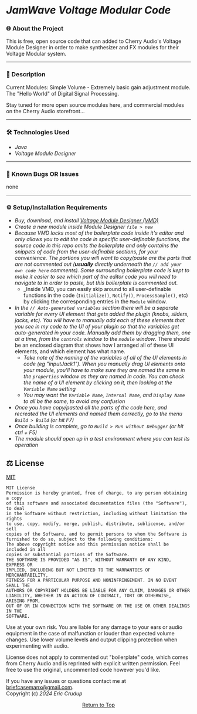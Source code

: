  # _JamWave Voltage Modular Code_  



### 🌐 About the Project     
This is free, open source code that can added to Cherry Audio's Voltage Module Designer in order to make synthesizer and FX modules for their Voltage Modular system. 

---

### 📖 Description
Current Modules:
Simple Volume - Extremely basic gain adjustment module. The "Hello World" of Digital Signal Processing. 

Stay tuned for more open source modules here, and commercial modules on the Cherry Audio storefront...

---

### 🛠 Technologies Used

* _Java_
* _Voltage Module Designer_

---

### 🦠 Known Bugs OR Issues
none

---


### ⚙️ Setup/Installation Requirements

* _Buy, download, and install [Voltage Module Designer (VMD)](https://cherryaudio.com/products/voltage-module-designer)_
* _Create a new module inside Module Designer `file > new`_
* _Because VMD locks most of the boilerplate code inside it's editor and only allows you to edit the code in specific user-definable functions, the source code in this repo omits the boilerplate and only contains the snippets of code from the user-definable sections, for your convenience. The portions you will want to copy/paste are the parts that are not commented out (**usually** directly underneath the `// add your own code here` comments). Some surrounding boilerplate code is kept to make it easier to see which part of the editor code you will need to navigate to in order to paste, but this boilerplate is commented out._
  * _Inside VMD, you can easily skip around to all user-definable functions in the code (`Initialize()`, `Notify()`, `ProcessSample()`, etc) by clicking the corresponding entries in the `Module` window. 
* _In the `// Auto-generated variables` section there will be a separate variable for every UI element that gets added the plugin (knobs, sliders, jacks, etc). You will have to manually add each of these elements that you see in my code to the UI of your plugin so that the variables get auto-generated in your code. Manually add them by dragging them, one at a time, from the `controls` window to the `module` window_. There should be an enclosed diagram that shows how I arranged all of these UI elements, and which element has what name. 
  * _Take note of the naming of the variables of all of the UI elements in code (eg "inputJack1"). When you manually drag UI elements onto your module, you'll have to make sure they are named the same in the `properties` window as they are named in code. You can check the name of a UI element by clicking on it, then looking at the `Variable Name` setting_ 
  * _You may want the `Variable Name`, `Internal Name`, and `Display Name` to all be the same, to avoid any confusion_
* _Once you have copy/pasted all the parts of the code here, and recreated the UI elements and named them correctly, go to the menu `Build > Build` (or hit F7)_
* _Once building is complete, go to `Build > Run without Debugger` (or hit ctrl + F5)_
* _The module should open up in a test environment where you can test its operation_


## ⚖️ License

[MIT](https://opensource.org/licenses/MIT)    

```
MIT License
Permission is hereby granted, free of charge, to any person obtaining a copy
of this software and associated documentation files (the "Software"), to deal
in the Software without restriction, including without limitation the rights
to use, copy, modify, merge, publish, distribute, sublicense, and/or sell
copies of the Software, and to permit persons to whom the Software is
furnished to do so, subject to the following conditions:
The above copyright notice and this permission notice shall be included in all
copies or substantial portions of the Software.
THE SOFTWARE IS PROVIDED "AS IS", WITHOUT WARRANTY OF ANY KIND, EXPRESS OR
IMPLIED, INCLUDING BUT NOT LIMITED TO THE WARRANTIES OF MERCHANTABILITY,
FITNESS FOR A PARTICULAR PURPOSE AND NONINFRINGEMENT. IN NO EVENT SHALL THE
AUTHORS OR COPYRIGHT HOLDERS BE LIABLE FOR ANY CLAIM, DAMAGES OR OTHER
LIABILITY, WHETHER IN AN ACTION OF CONTRACT, TORT OR OTHERWISE, ARISING FROM,
OUT OF OR IN CONNECTION WITH THE SOFTWARE OR THE USE OR OTHER DEALINGS IN THE
SOFTWARE.
```

Use at your own risk. You are liable for any damage to your ears or audio equipment in the case of malfunction or louder than expected volume changes. Use lower volume levels and output clipping protection when experimenting with audio.  

License does not apply to commented out "boilerplate" code, which comes from Cherry Audio and is reprinted with explicit written permission. Feel free to use the original, uncommented code however you'd like. 

If you have any issues or questions contact me at briefcasemanx@gmail.com.    
Copyright (c) _2024_  _Eric Crudup_

<center><a href="#">Return to Top</a></center>